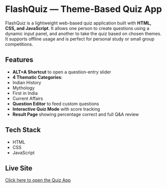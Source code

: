 # FlashQuiz — Theme-Based Quiz App

FlashQuiz is a lightweight web-based quiz application built with **HTML, CSS, and JavaScript**. It allows one person to create questions using a dynamic input panel, and another to take the quiz based on chosen themes. It supports offline usage and is perfect for personal study or small group competitions.


##  Features

-  **ALT+A Shortcut** to open a question-entry slider
-  **4 Thematic Categories**:
  - Indian History
  - Mythology
  - First in India
  - Current Affairs
-  **Question Editor** to feed custom questions
-  **Interactive Quiz Mode** with score tracking
-  **Result Page** showing percentage correct and full Q&A review


##  Tech Stack

- HTML
- CSS 
- JavaScript 



##  Live Site

[Click here to open the Quiz App](https://bhargavmupparisetty.github.io/quiz_app)




